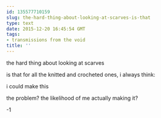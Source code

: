 ```yaml
---
id: 135577710159
slug: the-hard-thing-about-looking-at-scarves-is-that
type: text
date: 2015-12-20 16:45:54 GMT
tags:
- transmissions from the void
title: ''
---
```


the hard thing about looking at scarves

is that for all the knitted and crocheted ones, i always think:

i could make this

the problem? the likelihood of me actually making it? 

-1